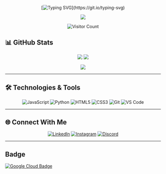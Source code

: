<div align="center">

[![Typing SVG](https://readme-typing-svg.demolab.com/?lines=Hello+welcome.+I'm+Robbanie!;)](https://git.io/typing-svg)

![](https://www.codewars.com/users/loxyxcode/badges/small)

![Visitor Count](https://komarev.com/ghpvc/?username=IllalRajinCoding)

</div>

## 📊 GitHub Stats

<div align="center">
  
![](https://github-readme-stats.vercel.app/api?username=IllalRajinCoding&show_icons=true&theme=radical&hide_border=false&include_all_commits=false&count_private=false)
![](https://github-readme-streak-stats.herokuapp.com/?user=IllalRajinCoding&theme=radical&hide_border=false)

</div>

<div align="center">

![](https://github-readme-stats.vercel.app/api/top-langs/?username=IllalRajinCoding&theme=dark&hide_border=false&include_all_commits=false&count_private=false&layout=compact)

</div>

---

## 🛠️ Technologies & Tools

<div align="center">
  
![JavaScript](https://img.shields.io/badge/JavaScript-F7DF1E?style=for-the-badge&logo=javascript&logoColor=black)
![Python](https://img.shields.io/badge/Python-3776AB?style=for-the-badge&logo=python&logoColor=white)
![HTML5](https://img.shields.io/badge/HTML5-E34F26?style=for-the-badge&logo=html5&logoColor=white)
![CSS3](https://img.shields.io/badge/CSS3-1572B6?style=for-the-badge&logo=css3&logoColor=white)
![Git](https://img.shields.io/badge/Git-F05032?style=for-the-badge&logo=git&logoColor=white)
![VS Code](https://img.shields.io/badge/VS_Code-007ACC?style=for-the-badge&logo=visual-studio-code&logoColor=white)

</div>

---

## 🌐 Connect With Me

<div align="center">

[![LinkedIn](https://img.shields.io/badge/LinkedIn-0077B5?style=for-the-badge&logo=linkedin&logoColor=white)](https://www.linkedin.com/in/robbanie-hillaly-kurniadien-1b285a334/)
[![Instagram](https://img.shields.io/badge/Instagram-E4405F?style=for-the-badge&logo=instagram&logoColor=white)](https://instagram.com/loxyland)
[![Discord](https://img.shields.io/badge/Discord-5865F2?style=for-the-badge&logo=discord&logoColor=white)](https://discord.com/users/you)

</div>

---
## Badge

[![Google Cloud Badge](https://img.shields.io/badge/Google_Cloud-Badge-blue?style=for-the-badge&logo=googlecloud)](https://www.cloudskillsboost.google/public_profiles/9720c492-883d-4376-955e-2f111853cafd/badges/17706175)

